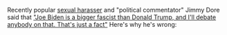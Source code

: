 Recently popular [sexual harasser](https://twitter.com/themattdimitri/status/1404227421570797572) and "political commentator" Jimmy Dore said that ["Joe Biden is a bigger fascist than Donald Trump, and I'll debate anybody on that. That's just a fact"](https://twitter.com/PostLeftWatch/status/1680338694585335808) Here's why he's wrong:
